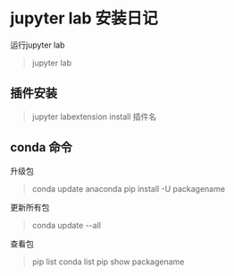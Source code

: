 <!--
 * @Author: Mr.Mei
 * @Date: 2021-08-15 11:20:43
-->

# jupyter lab 安装日记

运行jupyter lab

> jupyter lab

## 插件安装

> jupyter labextension install 插件名

## conda 命令

升级包

> conda update anaconda
> pip install -U packagename

更新所有包

> conda update --all

查看包

> pip list
> conda list
> pip show packagename

